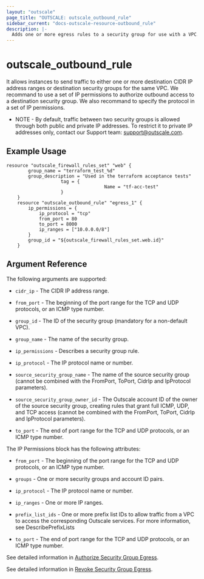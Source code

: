 ```yaml
---
layout: "outscale"
page_title: "OUTSCALE: outscale_outbound_rule"
sidebar_current: "docs-outscale-resource-outbound_rule"
description: |-
  Adds one or more egress rules to a security group for use with a VPC.
---
```


# outscale_outbound_rule

It allows instances to send traffic to either one or more destination CIDR IP address ranges or destination security groups for the same VPC.
We recommand to use a set of IP permissions to authorize outbound access to a destination security group. We also recommand to specify the protocol in a set of IP permissions.

* NOTE - By default, traffic between two security groups is allowed through both public and private IP addresses. To restrict it to private IP addresses only, contact our Support team: support@outscale.com.

## Example Usage

```hcl
resource "outscale_firewall_rules_set" "web" {
		group_name = "terraform_test_%d"
		group_description = "Used in the terraform acceptance tests"
					tag = {
									Name = "tf-acc-test"
					}
	}
	resource "outscale_outbound_rule" "egress_1" {
		ip_permissions = {
			ip_protocol = "tcp"
			from_port = 80
			to_port = 8000
			ip_ranges = ["10.0.0.0/8"]
		}
		group_id = "${outscale_firewall_rules_set.web.id}"
	}
```

## Argument Reference

The following arguments are supported:

* `cidr_ip` - The CIDR IP address range.

* `from_port` - The beginning of the port range for the TCP and UDP protocols, or an ICMP type number.

* `group_id` - The ID of the security group (mandatory for a non-default VPC).

* `group_name` - The name of the security group.

* `ip_permissions` - Describes a security group rule.

* `ip_protocol` - The IP protocol name or number.

* `source_security_group_name` - The name of the source security group (cannot be combined with the FromPort, ToPort, CidrIp and IpProtocol parameters).

* `source_security_group_owner_id` - The Outscale account ID of the owner of the source security group, creating rules that grant full ICMP, UDP, and TCP access (cannot be combined with the FromPort, ToPort, CidrIp and IpProtocol parameters).

* `to_port` - The end of port range for the TCP and UDP protocols, or an ICMP type number.


The IP Permissions block has the following attributes:

* `from_port` - The beginning of the port range for the TCP and UDP protocols, or an ICMP type number.

* `groups` - One or more security groups and account ID pairs.

* `ip_protocol` - The IP protocol name or number.

* `ip_ranges` - One or more IP ranges.

* `prefix_list_ids` - One or more prefix list IDs to allow traffic from a VPC to access the corresponding Outscale services. For more information, see DescribePrefixLists

* `to_port` - The end of port range for the TCP and UDP protocols, or an ICMP type number.



See detailed information in [Authorize Security Group Egress](http://docs.outscale.com/api_fcu/operations/Action_AuthorizeSecurityGroupEgress_get.html#_api_fcu-action_authorizesecuritygroupegress_get).

See detailed information in [Revoke Security Group Egress](http://docs.outscale.com/api_fcu/operations/Action_RevokeSecurityGroupEgress_get.html#_api_fcu-action_revokesecuritygroupegress_get).
